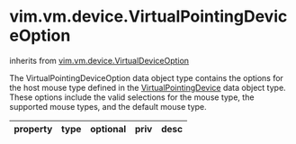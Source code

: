 vim.vm.device.VirtualPointingDeviceOption
=========================================
inherits from [vim.vm.device.VirtualDeviceOption](docs/vim.vm.device.VirtualDeviceOption.md)


The VirtualPointingDeviceOption data object type contains the options   for the host mouse type defined in the   <a href="vim.vm.device.VirtualPointingDevice.md">VirtualPointingDevice</a> data object type.   These options include the valid selections for the mouse type, the supported   mouse types, and the default mouse type.

| property | type | optional | priv | desc |
|:---------|:-----|:---------|:-----|:-----|


